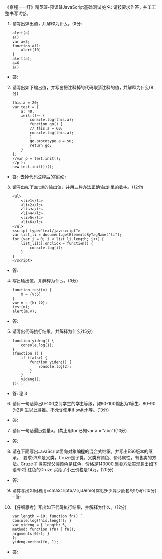 
《京程⼀一灯》精英班-预读班JavaScript基础测试 姓名: 请按要求作答，并⼯工整书写试卷。
1. 请写出弹出值，并解释为什么。(5分)
    ```
    alert(a)
    a();
    var a=3;
    function a(){
        alert(10)
    }
    alert(a);
    a=6;
    a();
    ```
- 答:
2. 请写出如下输出值，并写出把注释掉的代码取消注释的值，并解释为什么(8分)
    ```
    this.a = 20;
    var test = {
        a: 40,
        init:()=> {
            console.log(this.a);
            function go() {
            // this.a = 60;
            console.log(this.a);
            }
            go.prototype.a = 50;
            return go;
        }
    };
    //var p = test.init();
    //p();
    new(test.init())();
    ```
- 答: (去掉代码注释后的答案):

3. 请写出如下点击li的输出值，并用三种办法正确输出li里的数字。(12分) 
    ```
    <ul>
        <li>1</li>
        <li>2</li>
        <li>3</li>
        <li>4</li>
        <li>5</li>
        <li>6</li>
    </ul>
    <script type="text/javascript"> 
    var list_li = document.getElementsByTagName("li");
    for (var i = 0; i < list_li.length; i++) {
        list_li[i].onclick = function() {
            console.log(i);
        }
    }
    </script>
    ```
- 答:

4. 写出输出值，并解释为什么。(5分)
    ```
    function test(m) {
        m = {v:5}
    }
    var m = {k: 30};
    test(m);
    alert(m.v);
    ```
- 答:

5. 请写出代码执行结果，并解释为什么?(5分)
    ```
    function yideng() {
        console.log(1);
    }
    (function () {
        if (false) {
            function yideng() {
                console.log(2);
            }
        }
        yideng();
    })();
    ```
- 答:
秘
3

6. 请用一句话算出0-100之间学生的学生等级，如90-100输出为1等生、80-90为2等 生以此类推。不允许使用if switch等。(10分)
- 答:

7. 请用一句话遍历变量a。(禁止用for 已知var a = “abc”)(10分)
- 答:

8. 请在下面写出JavaScript面向对象编程的混合式继承。并写出ES6版本的继承。  要求:汽车是父类，Cruze是子类。父类有颜色、价格属性，有售卖的方法。Cruze子 类实现父类颜色是红色，价格是140000,售卖方法实现输出如下语句:将 红色的Cruze 买给了小王价格是14万。(20分) 
- 答:

9. 请你写出如何利用EcmaScript6/7(小Demo)优化多步异步嵌套的代码?(10分) - 答:

10. 【仔细思考】写出如下代码执行结果，并解释为什么。(12分)
    ```
    var length = 10; function fn() {
    console.log(this.length); }
    var yideng = { length: 5,
    method: function (fn) { fn();
    arguments[0](); }
    };
    yideng.method(fn, 1);
    ```
- 答:
